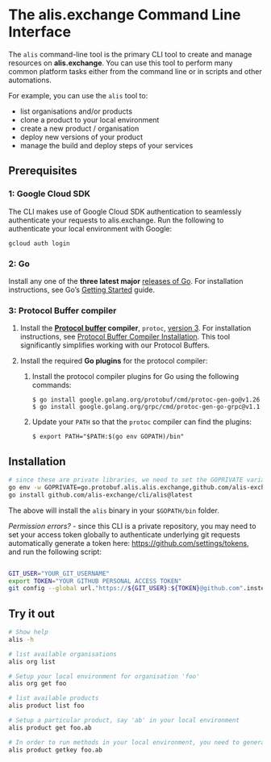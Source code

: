 # The alis.exchange Command Line Interface

The `alis` command-line tool is the primary CLI tool to create and manage resources on **alis.exchange**.  You can use this tool to perform many common platform tasks either from the command line or in scripts and other automations.

For example, you can use the `alis` tool to:

* list organisations and/or products
* clone a product to your local environment 
* create a new product / organisation
* deploy new versions of your product
* manage the build and deploy steps of your services

## Prerequisites

### 1: Google Cloud SDK

The CLI makes use of Google Cloud SDK authentication to seamlessly authenticate your requests to alis.exchange.  Run the following to authenticate your local environment with Google:

    gcloud auth login

### 2:  Go

Install any one of the **three latest major** [releases of Go](https://golang.org/doc/devel/release.html).  For installation instructions, see Go’s [Getting Started](https://golang.org/doc/install) guide.

### 3: Protocol Buffer compiler

1. Install the **[Protocol buffer](https://developers.google.com/protocol-buffers) compiler**, `protoc`, [version 3](https://developers.google.com/protocol-buffers/docs/proto3). For installation instructions, see [Protocol Buffer Compiler Installation](https://grpc.io/docs/protoc-installation/).  This tool significantly simplifies working with our Protocol Buffers.

2. Install the required **Go plugins** for the protocol compiler:

    1. Install the protocol compiler plugins for Go using the following commands:

           $ go install google.golang.org/protobuf/cmd/protoc-gen-go@v1.26
           $ go install google.golang.org/grpc/cmd/protoc-gen-go-grpc@v1.1

    2. Update your `PATH` so that the `protoc` compiler can find the plugins:

           $ export PATH="$PATH:$(go env GOPATH)/bin"

## Installation

```bash
# since these are private libraries, we need to set the GOPRIVATE variables to take this into account.  If not set, the go install will try and retrieve the libraries from the public golang.com domain and fail with at 404 not found error.
go env -w GOPRIVATE=go.protobuf.alis.alis.exchange,github.com/alis-exchange/cli/alis
go install github.com/alis-exchange/cli/alis@latest
```

The above will install the `alis` binary in your `$GOPATH/bin` folder.

_Permission errors?_ - since this CLI is a private repository, you may need to set your access token globally to authenticate underlying git requests automatically
generate a token here: https://github.com/settings/tokens, and run the following script:

```bash

GIT_USER="YOUR_GIT_USERNAME"
export TOKEN="YOUR GITHUB PERSONAL ACCESS TOKEN"
git config --global url."https://${GIT_USER}:${TOKEN}@github.com".insteadOf "https://github.com"
```

## Try it out

```bash
# Show help 
alis -h

# list available organisations
alis org list

# Setup your local environment for organisation 'foo'
alis org get foo

# list available products
alis product list foo

# Setup a particular product, say 'ab' in your local environment
alis product get foo.ab

# In order to run methods in your local environment, you need to generate a key file
alis product getkey foo.ab
```
